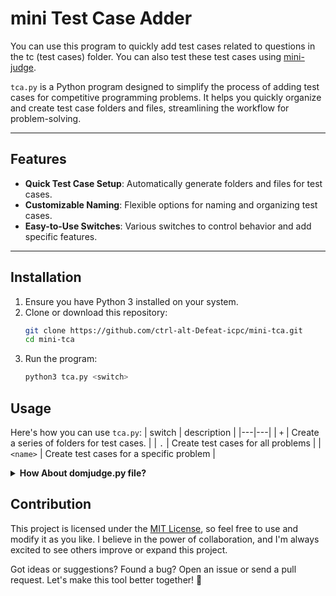 # mini Test Case Adder
You can use this program to quickly add test cases related to questions in the tc (test cases) folder. You can also test these test cases using [mini-judge](https://github.com/ctrl-alt-Defeat-icpc/mini-judge).

`tca.py` is a Python program designed to simplify the process of adding test cases for competitive programming problems. It helps you quickly organize and create test case folders and files, streamlining the workflow for problem-solving.

---

## Features

- **Quick Test Case Setup**: Automatically generate folders and files for test cases.
- **Customizable Naming**: Flexible options for naming and organizing test cases.
- **Easy-to-Use Switches**: Various switches to control behavior and add specific features.

---

## Installation

1. Ensure you have Python 3 installed on your system.
2. Clone or download this repository:
   ```bash
   git clone https://github.com/ctrl-alt-Defeat-icpc/mini-tca.git
   cd mini-tca
   ```
3. Run the program:
    ```bash
    python3 tca.py <switch>
    ```

## Usage
Here's how you can use `tca.py`:
| switch | description |
|---|---|
| `+` | Create a series of folders for test cases. |
| `.` | Create test cases for all problems |
| `<name>` | Create test cases for a specific problem |

<details><summary><strong>How About domjudge.py file?</strong></summary>
This section has not been designed yet :(
</details>

## Contribution
This project is licensed under the [MIT License](./LICENSE), so feel free to use and modify it as you like. I believe in the power of collaboration, and I'm always excited to see others improve or expand this project.

Got ideas or suggestions? Found a bug? Open an issue or send a pull request. Let's make this tool better together! 🚀
